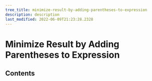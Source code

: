 ```yaml
---
tree_title: minimize-result-by-adding-parentheses-to-expression
description: description
last_modified: 2022-06-09T21:23:28.2328
---
```


# Minimize Result by Adding Parentheses to Expression

## Contents

